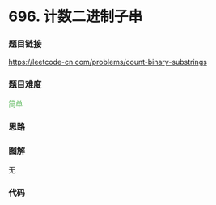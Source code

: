 # 696. 计数二进制子串

### 题目链接

https://leetcode-cn.com/problems/count-binary-substrings

### 题目难度

<font color=#5CB85C>简单</font>

### 思路



### 图解

无

### 代码

```python
```